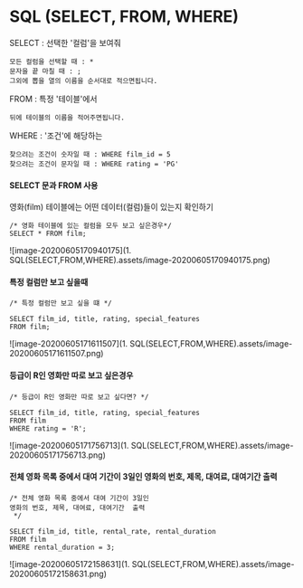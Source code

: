 # SQL (SELECT, FROM, WHERE)



SELECT : 선택한 '컬럼'을 보여줘

```
모든 컬럼을 선택할 때 : *
문자을 끝 마칠 때 : ;
그외에 뽑을 열의 이름을 순서대로 적으면됩니다.
```

FROM  :  특정 '테이블'에서

```
뒤에 테이블의 이름을 적어주면됩니다.
```

WHERE :  '조건'에 해당하는

```
찾으려는 조건이 숫자일 때 : WHERE film_id = 5
찾으려는 조건이 문자일 때 : WHERE rating = 'PG'
```



#### SELECT 문과 FROM 사용

영화(film) 테이블에는 어떤 데이터(컬럼)들이 있는지 확인하기

```mysql
/* 영화 테이블에 있는 컬럼을 모두 보고 싶은경우*/
SELECT * FROM film;
```

![image-20200605170940175](1. SQL(SELECT,FROM,WHERE).assets/image-20200605170940175.png)



#### 특정 컬럼만 보고 싶을때

```mysql
/* 특정 컬럼만 보고 싶을 떄 */

SELECT film_id, title, rating, special_features
FROM film;
```

![image-20200605171611507](1. SQL(SELECT,FROM,WHERE).assets/image-20200605171611507.png)



#### 등급이 R인 영화만 따로 보고 싶은경우

``` mysql
/* 등급이 R인 영화만 따로 보고 싶다면? */

SELECT film_id, title, rating, special_features
FROM film
WHERE rating = 'R';
```

![image-20200605171756713](1. SQL(SELECT,FROM,WHERE).assets/image-20200605171756713.png)



#### 전체 영화 목록 중에서 대여 기간이 3일인 영화의 번호, 제목, 대여료, 대여기간  출력



```mysql
/* 전체 영화 목록 중에서 대여 기간이 3일인 
영화의 번호, 제목, 대여료, 대여기간  출력
 */

SELECT film_id, title, rental_rate, rental_duration
FROM film
WHERE rental_duration = 3;
```

![image-20200605172158631](1. SQL(SELECT,FROM,WHERE).assets/image-20200605172158631.png)